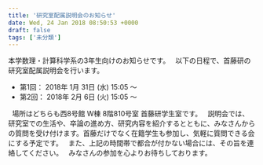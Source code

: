 ```yaml
---
title: '研究室配属説明会のお知らせ'
date: Wed, 24 Jan 2018 08:50:53 +0000
draft: false
tags: ['未分類']
---
```


本学数理・計算科学系の3年生向けのお知らせです。   以下の日程で、首藤研の研究室配属説明会を行います。  

*   第1回： 2018年 1月 31日 (水) 15:05 〜
*   第2回： 2018年 2月 6日 (火) 15:05 〜

  場所はどちらも西8号館 W棟 8階810号室 首藤研学生室です。   説明会では、研究室での生活や、卒論の進め方、研究内容を紹介するとともに、みなさんからの質問を受け付けます。首藤だけでなく在籍学生も参加し、気軽に質問できる会にする予定です。   また、上記の時間帯で都合が付かない場合には、その旨を連絡してください。   みなさんの参加を心よりお待ちしております。